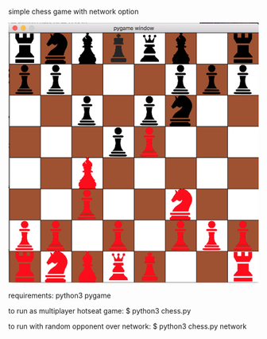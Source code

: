 simple chess game with network option
 
 ![image](https://github.com/jackhamby/chess/blob/master/screenshots/Screen%20Shot%202019-02-06%20at%203.56.47%20PM.png?raw=true)

requirements:
 python3
 pygame
 
to run as multiplayer hotseat game:
  $ python3 chess.py
  
to run with random opponent over network:
  $ python3 chess.py network
  
 
 
